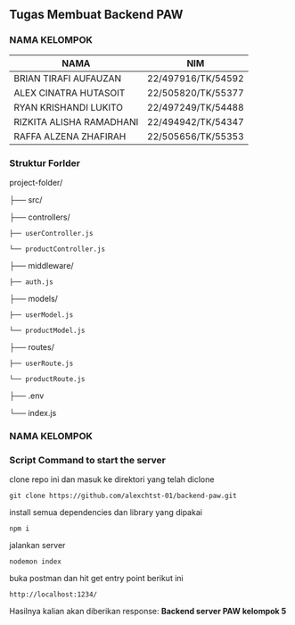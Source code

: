 ## Tugas Membuat Backend PAW

### NAMA KELOMPOK 
| NAMA  | NIM |
|--|--|
| BRIAN TIRAFI AUFAUZAN | 22/497916/TK/54592 |
| ALEX CINATRA HUTASOIT | 22/505820/TK/55377 |
| RYAN KRISHANDI LUKITO | 22/497249/TK/54488 |
| RIZKITA ALISHA RAMADHANI | 22/494942/TK/54347 |
| RAFFA ALZENA ZHAFIRAH | 22/505656/TK/55353 |

### Struktur Forlder
project-folder/

├── src/

  ├── controllers/

    ├── userController.js

    └── productController.js

  ├── middleware/

    ├── auth.js

  ├── models/

    ├── userModel.js

    └── productModel.js

  ├── routes/

    ├── userRoute.js

    └── productRoute.js

├── .env

└── index.js


### NAMA KELOMPOK



### Script Command to start the server
clone repo ini dan masuk ke direktori yang telah diclone

    git clone https://github.com/alexchtst-01/backend-paw.git

install semua dependencies dan library yang dipakai

    npm i

jalankan server

    nodemon index

buka postman dan hit get entry point berikut ini 

    http://localhost:1234/

Hasilnya kalian akan diberikan response: 
**Backend server PAW kelompok 5**
